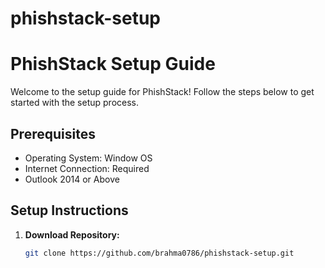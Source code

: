 # phishstack-setup

# PhishStack Setup Guide

Welcome to the setup guide for PhishStack! Follow the steps below to get started with the setup process.

## Prerequisites
- Operating System: Window OS
- Internet Connection: Required
- Outlook 2014 or Above

## Setup Instructions
1. **Download Repository:**
   ```bash
   git clone https://github.com/brahma0786/phishstack-setup.git
   
